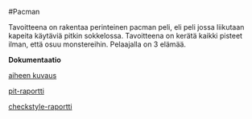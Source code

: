 #Pacman

Tavoitteena on rakentaa perinteinen pacman peli, eli peli jossa liikutaan
kapeita käytäviä pitkin sokkelossa. Tavoitteena on kerätä kaikki pisteet
ilman, että osuu monstereihin. Pelaajalla on 3 elämää.

**Dokumentaatio**

[aiheen kuvaus](dokumentaatio/aiheenKuvausJaRakenne.md)

[pit-raportti](https://htmlpreview.github.io/?https://github.com/langj1/Pacman/blob/master/dokumentaatio/pit/201702102208/index.html)

[checkstyle-raportti](https://htmlpreview.github.io/?https://github.com/langj1/Pacman/blob/master/dokumentaatio/site/checkstyle.html)

